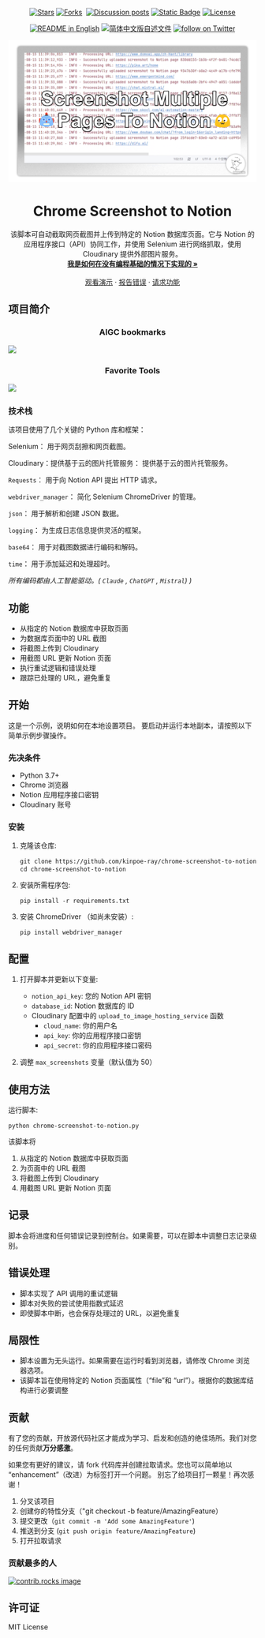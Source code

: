 <a id="readme-top"></a>

<p align="center">
    <!--Stars-->
    <a href="https://github.com/kinpoe-ray/Chrome-Screenshot-to-Notion/stargazers" target="_blank">
        <img alt="Stars" src="https://img.shields.io/github/stars/kinpoe-ray/Chrome-Screenshot-to-Notion.svg"></a>
    <!--Forks-->
    <a href="https://github.com/kinpoe-ray/Chrome-Screenshot-to-Notion/network/members" target="_blank">
        <img alt="Forks" src="https://img.shields.io/github/forks/kinpoe-ray/Chrome-Screenshot-to-Notion.svg"></a> 
    <!--Issues-->
    <a href="https://github.com/kinpoe-ray/Chrome-Screenshot-to-Notion/issues" target="_blank">
        <img alt="" src="https://img.shields.io/github/issues/kinpoe-ray/Chrome-Screenshot-to-Notion.svg"></a>
    <!--Discussion-->
    <a href="https://github.com/kinpoe-ray/Chrome-Screenshot-to-Notion/discussions/" target="_blank">
        <img alt="Discussion posts" src="https://img.shields.io/github/discussions/kinpoe-ray/Chrome-Screenshot-to-Notion"></a>
    <!--Contributors-->
    <a href="https://github.com/kinpoe-ray/Chrome-Screenshot-to-Notion/graphs/contributors" target="_blank">
        <img alt="Static Badge" src="https://img.shields.io/github/contributors/kinpoe-ray/Chrome-Screenshot-to-Notion.svg"></a>
    <!--License-->
    <a href="https://github.com/kinpoe-ray/Chrome-Screenshot-to-Notion/blob/master/LICENSE.txt" target="_blank">
        <img alt="License" src="https://img.shields.io/github/license/kinpoe-ray/Chrome-Screenshot-to-Notion.svg"></a>
</p>

<p align="center">
  <!--默认自述为英文-->
  <a href="./README.md"><img alt="README in English" src="https://img.shields.io/badge/English-d9d9d9"></a>
  <!--切换至简中自述-->
  <a href="./README_CN.md"><img alt="简体中文版自述文件" src="https://img.shields.io/badge/简体中文-d9d9d9"></a>
  <!--Follow my X-->
  <a href="https://twitter.com/intent/follow?screen_name=kinpoe_ray" target="_blank">
      <img src="https://img.shields.io/twitter/follow/kinpoe_ray?logo=X&color=%20%23f5f5f5"
          alt="follow on Twitter"></a>
</p>

<!-- PROJECT LOGO -->
<div align="center">
  <a href="https://github.com/kinpoe-ray/Chrome-Screenshot-to-Notion">
    <img src="images/logo.png" >
  </a>

<h1 align="center">Chrome Screenshot to Notion</h1>

  <p align="center">
    该脚本可自动截取网页截图并上传到特定的 Notion 数据库页面。它与 Notion 的应用程序接口（API）协同工作，并使用 Selenium 进行网络抓取，使用 Cloudinary 提供外部图片服务。
    <br />
    <a href="https://www.notion.so/kinpoeray/Notion-325f523644d44b8fbb6c7565df2d61cc?pvs=4"><strong>我是如何在没有编程基础的情况下实现的 »</strong></a>
    <br />
    <br />
    <a href="https://kinpoeray.notion.site/AIGC-Bookmarks-5202cde5c291464eaf61092f824f67ec">观看演示</a>
    ·
    <a href="https://github.com/kinpoe-ray/Chrome-Screenshot-to-Notion/issues/new?labels=bug&template=bug-report---.md">报告错误</a>
    ·
    <a href="https://github.com/kinpoe-ray/Chrome-Screenshot-to-Notion/issues/new?labels=enhancement&template=feature-request---.md">请求功能</a>
  </p>
</div>


<!-- ABOUT THE PROJECT -->
## 项目简介

<h3 align="center">AIGC bookmarks</h3>

<img src="https://www.notion.so/image/https%3A%2F%2Fprod-files-secure.s3.us-west-2.amazonaws.com%2F2f9bfe61-f42f-4e15-8046-c3d5a6bb62f8%2Fe3e2775a-24d6-4452-af4b-77fbd2c539a2%2F20240815-114-chrome.png?table=block&id=65736ee2-5d36-4138-a117-79c0638a08f4&spaceId=2f9bfe61-f42f-4e15-8046-c3d5a6bb62f8&width=2000&userId=a3e4f707-2b9b-4cd7-87c9-6fa39cb89a52&cache=v2"/>

<h3 align="center">Favorite Tools</h3>

<img src="https://www.notion.so/image/https%3A%2F%2Fprod-files-secure.s3.us-west-2.amazonaws.com%2F2f9bfe61-f42f-4e15-8046-c3d5a6bb62f8%2Ffb3a84f1-e59e-4f99-a7dd-671df9c8bd99%2F20240815-117-chrome.png?table=block&id=3fa461d4-135a-4f4d-82d2-c27bde918795&spaceId=2f9bfe61-f42f-4e15-8046-c3d5a6bb62f8&width=2000&userId=a3e4f707-2b9b-4cd7-87c9-6fa39cb89a52&cache=v2"/>

### 技术栈

该项目使用了几个关键的 Python 库和框架：

Selenium： 用于网页刮擦和网页截图。

Cloudinary：提供基于云的图片托管服务： 提供基于云的图片托管服务。

`Requests`： 用于向 Notion API 提出 HTTP 请求。

`webdriver_manager`： 简化 Selenium ChromeDriver 的管理。

`json`： 用于解析和创建 JSON 数据。

`logging`： 为生成日志信息提供灵活的框架。

`base64`： 用于对截图数据进行编码和解码。

`time`： 用于添加延迟和处理超时。

_所有编码都由人工智能驱动。( `Claude` , `ChatGPT` , `Mistral`) )_

<!-- FEATURES -->
## 功能

- 从指定的 Notion 数据库中获取页面
- 为数据库页面中的 URL 截图
- 将截图上传到 Cloudinary
- 用截图 URL 更新 Notion 页面
- 执行重试逻辑和错误处理
- 跟踪已处理的 URL，避免重复

<!-- GETTING STARTED -->
## 开始

这是一个示例，说明如何在本地设置项目。
要启动并运行本地副本，请按照以下简单示例步骤操作。

### 先决条件

- Python 3.7+
- Chrome 浏览器
- Notion 应用程序接口密钥
- Cloudinary 账号

### 安装


1. 克隆该仓库:
   ```
   git clone https://github.com/kinpoe-ray/chrome-screenshot-to-notion
   cd chrome-screenshot-to-notion
   ```

2. 安装所需程序包:
   ```
   pip install -r requirements.txt
   ```

3. 安装 ChromeDriver （如尚未安装）:
   ```
   pip install webdriver_manager
   ```

<!-- CONFIGURATION STEPS -->
## 配置

1. 打开脚本并更新以下变量:
   - `notion_api_key`: 您的 Notion API 密钥
   - `database_id`: Notion 数据库的 ID
   - Cloudinary 配置中的 `upload_to_image_hosting_service` 函数
     - `cloud_name`: 你的用户名 
     - `api_key`: 你的应用程序接口密钥
     - `api_secret`: 你的应用程序接口密码

2. 调整 `max_screenshots` 变量（默认值为 50）

<!-- USAGE EXAMPLES -->
## 使用方法

运行脚本:

```
python chrome-screenshot-to-notion.py
```

该脚本将
1. 从指定的 Notion 数据库中获取页面
2. 为页面中的 URL 截图
3. 将截图上传到 Cloudinary
4. 用截图 URL 更新 Notion 页面

<!-- LOGGING -->
## 记录

脚本会将进度和任何错误记录到控制台。如果需要，可以在脚本中调整日志记录级别。

<!-- ERROR HANDLING -->
## 错误处理

- 脚本实现了 API 调用的重试逻辑
- 脚本对失败的尝试使用指数式延迟
- 即使脚本中断，也会保存处理过的 URL，以避免重复

<!-- LIMITATIONS -->
## 局限性

- 脚本设置为无头运行。如果需要在运行时看到浏览器，请修改 Chrome 浏览器选项。
- 该脚本旨在使用特定的 Notion 页面属性（“file”和 “url”）。根据你的数据库结构进行必要调整

<!-- CONTRIBUTING -->
## 贡献

有了您的贡献，开放源代码社区才能成为学习、启发和创造的绝佳场所。我们对您的任何贡献**万分感激**。

如果您有更好的建议，请 fork 代码库并创建拉取请求。您也可以简单地以 “enhancement”（改进）为标签打开一个问题。
别忘了给项目打一颗星！再次感谢！

1. 分叉该项目
2. 创建你的特性分支（"git checkout -b feature/AmazingFeature）
3. 提交更改（`git commit -m 'Add some AmazingFeature'`)
4. 推送到分支 (`git push origin feature/AmazingFeature`)
5. 打开拉取请求

### 贡献最多的人

<a href="https://github.com/kinpoe-ray/Chrome-Screenshot-to-Notion/graphs/contributors">
  <img src="https://contrib.rocks/image?repo=kinpoe-ray/Chrome-Screenshot-to-Notion" alt="contrib.rocks image" />
</a>

<!-- LICENSE -->
## 许可证

MIT License